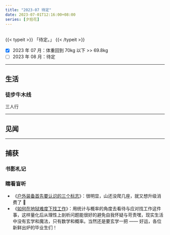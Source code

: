 ```yaml
---
title: "2023-07 待定"
date: 2023-07-01T12:16:00+08:00
series: [夕拾花]
---
```


<br />
{{< typeit >}}
「待定。」
{{< /typeit >}}
<br />

- [x] 2023 年 07 月：体重回到 70kg 以下 >> 69.8kg
- [ ] 2023 年 08 月：待定

---

## 生活

### 徒步牛木线

三人行

---

## 见闻

---

## 捕获

### 书影札记

### 瞎看盲听

- 《[户外装备首先要认识的三个标志](https://post.smzdm.com/p/364844/)》：很明显，山还没爬几座，就又想升级消费了 🫠
- 《[如何在地狱难度下找工作](https://www.bilibili.com/video/BV1BN411D73i)》：用统计与概率的角度去看待与应对找工作这件事，这样量化后从理性上剖析问题能很好的避免自我怀疑与苛责嘿，现实生活中没有玄学和魔法，只有数学和概率。当然还是要玄学一把 —— 好运，各位新鲜出炉的毕业生们！
